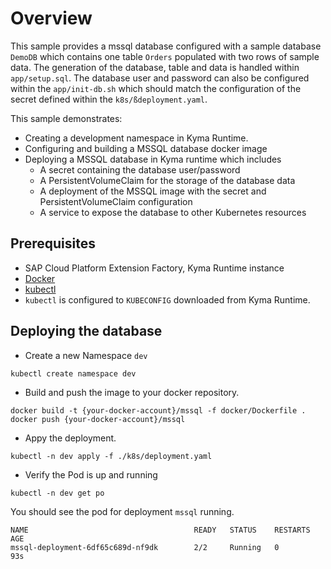 # Overview

This sample provides a mssql database configured with a sample database `DemoDB` which contains one table `Orders` populated with two rows of sample data.  The generation of the database, table and data is handled within `app/setup.sql`.  The database user and password can also be configured within the `app/init-db.sh` which should match the configuration of the secret defined within the `k8s/ßdeployment.yaml`.


This sample demonstrates:

* Creating a development namespace in Kyma Runtime.
* Configuring and building a MSSQL database docker image
* Deploying a MSSQL database in Kyma runtime which includes
  * A secret containing the database user/password
  * A PersistentVolumeClaim for the storage of the database data
  * A deployment of the MSSQL image with the secret and PersistentVolumeClaim configuration
  * A service to expose the database to other Kubernetes resources

## Prerequisites
* SAP Cloud Platform Extension Factory, Kyma Runtime instance
* [Docker](https://www.docker.com/)
* [kubectl](https://kubernetes.io/docs/tasks/tools/install-kubectl/)
* `kubectl` is configured to `KUBECONFIG` downloaded from Kyma Runtime.

## Deploying the database

* Create a new Namespace `dev`

```shell script
kubectl create namespace dev
``` 

* Build and push the image to your docker repository.
  
```shell script
docker build -t {your-docker-account}/mssql -f docker/Dockerfile .
docker push {your-docker-account}/mssql
```

* Appy the deployment.

```shell script
kubectl -n dev apply -f ./k8s/deployment.yaml
```

* Verify the Pod is up and running

```shell script
kubectl -n dev get po
```

You should see the pod for deployment `mssql` running.

```shell script
NAME                                     READY   STATUS    RESTARTS   AGE
mssql-deployment-6df65c689d-nf9dk        2/2     Running   0          93s
```
